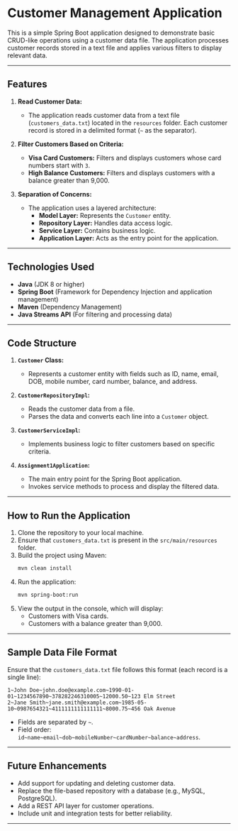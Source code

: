 
# **Customer Management Application**

This is a simple Spring Boot application designed to demonstrate basic CRUD-like operations using a customer data file. The application processes customer records stored in a text file and applies various filters to display relevant data.

---

## **Features**

1. **Read Customer Data:**
   - The application reads customer data from a text file (`customers_data.txt`) located in the `resources` folder. Each customer record is stored in a delimited format (`~` as the separator).

2. **Filter Customers Based on Criteria:**
   - **Visa Card Customers:** Filters and displays customers whose card numbers start with `3`.
   - **High Balance Customers:** Filters and displays customers with a balance greater than 9,000.

3. **Separation of Concerns:**
   - The application uses a layered architecture:
     - **Model Layer:** Represents the `Customer` entity.
     - **Repository Layer:** Handles data access logic.
     - **Service Layer:** Contains business logic.
     - **Application Layer:** Acts as the entry point for the application.

---

## **Technologies Used**

- **Java** (JDK 8 or higher)
- **Spring Boot** (Framework for Dependency Injection and application management)
- **Maven** (Dependency Management)
- **Java Streams API** (For filtering and processing data)

---

## **Code Structure**

1. **`Customer` Class:**
   - Represents a customer entity with fields such as ID, name, email, DOB, mobile number, card number, balance, and address.

2. **`CustomerRepositoryImpl`:**
   - Reads the customer data from a file.
   - Parses the data and converts each line into a `Customer` object.

3. **`CustomerServiceImpl`:**
   - Implements business logic to filter customers based on specific criteria.

4. **`Assignment1Application`:**
   - The main entry point for the Spring Boot application.
   - Invokes service methods to process and display the filtered data.

---

## **How to Run the Application**

1. Clone the repository to your local machine.
2. Ensure that `customers_data.txt` is present in the `src/main/resources` folder.
3. Build the project using Maven:
   ```bash
   mvn clean install
   ```
4. Run the application:
   ```bash
   mvn spring-boot:run
   ```
5. View the output in the console, which will display:
   - Customers with Visa cards.
   - Customers with a balance greater than 9,000.

---

## **Sample Data File Format**

Ensure that the `customers_data.txt` file follows this format (each record is a single line):

```
1~John Doe~john.doe@example.com~1990-01-01~1234567890~378282246310005~12000.50~123 Elm Street
2~Jane Smith~jane.smith@example.com~1985-05-10~0987654321~4111111111111111~8000.75~456 Oak Avenue
```

- Fields are separated by `~`.
- Field order: `id~name~email~dob~mobileNumber~cardNumber~balance~address`.

---

## **Future Enhancements**

- Add support for updating and deleting customer data.
- Replace the file-based repository with a database (e.g., MySQL, PostgreSQL).
- Add a REST API layer for customer operations.
- Include unit and integration tests for better reliability.

---
